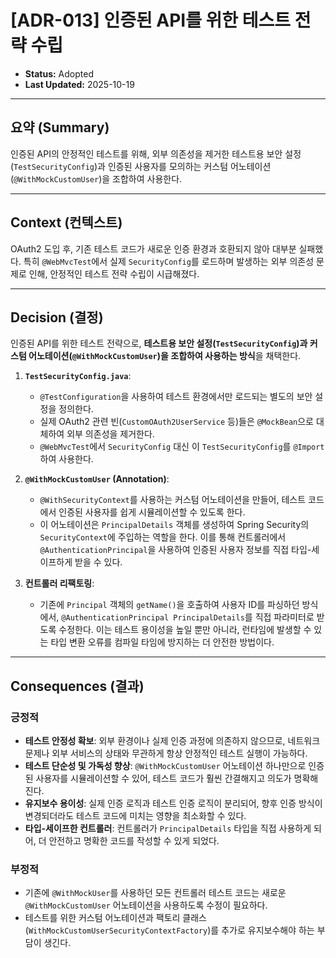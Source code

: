 # [ADR-013] 인증된 API를 위한 테스트 전략 수립

- **Status:** Adopted
- **Last Updated:** 2025-10-19

---

## 요약 (Summary)

인증된 API의 안정적인 테스트를 위해, 외부 의존성을 제거한 테스트용 보안 설정(`TestSecurityConfig`)과 인증된 사용자를 모의하는 커스텀 어노테이션(`@WithMockCustomUser`)을 조합하여 사용한다.

---

## Context (컨텍스트)

OAuth2 도입 후, 기존 테스트 코드가 새로운 인증 환경과 호환되지 않아 대부분 실패했다. 특히 `@WebMvcTest`에서 실제 `SecurityConfig`를 로드하며 발생하는 외부 의존성 문제로 인해, 안정적인 테스트 전략 수립이 시급해졌다.

---

## Decision (결정)

인증된 API를 위한 테스트 전략으로, **테스트용 보안 설정(`TestSecurityConfig`)과 커스텀 어노테이션(`@WithMockCustomUser`)을 조합하여 사용하는 방식**을 채택한다.

1.  **`TestSecurityConfig.java`**:
    -   `@TestConfiguration`을 사용하여 테스트 환경에서만 로드되는 별도의 보안 설정을 정의한다.
    -   실제 OAuth2 관련 빈(`CustomOAuth2UserService` 등)들은 `@MockBean`으로 대체하여 외부 의존성을 제거한다.
    -   `@WebMvcTest`에서 `SecurityConfig` 대신 이 `TestSecurityConfig`를 `@Import`하여 사용한다.

2.  **`@WithMockCustomUser` (Annotation)**:
    -   `@WithSecurityContext`를 사용하는 커스텀 어노테이션을 만들어, 테스트 코드에서 인증된 사용자를 쉽게 시뮬레이션할 수 있도록 한다.
    -   이 어노테이션은 `PrincipalDetails` 객체를 생성하여 Spring Security의 `SecurityContext`에 주입하는 역할을 한다. 이를 통해 컨트롤러에서 `@AuthenticationPrincipal`을 사용하여 인증된 사용자 정보를 직접 타입-세이프하게 받을 수 있다.

3.  **컨트롤러 리팩토링**:
    -   기존에 `Principal` 객체의 `getName()`을 호출하여 사용자 ID를 파싱하던 방식에서, `@AuthenticationPrincipal PrincipalDetails`를 직접 파라미터로 받도록 수정한다. 이는 테스트 용이성을 높일 뿐만 아니라, 런타임에 발생할 수 있는 타입 변환 오류를 컴파일 타임에 방지하는 더 안전한 방법이다.

---

## Consequences (결과)

### 긍정적
-   **테스트 안정성 확보**: 외부 환경이나 실제 인증 과정에 의존하지 않으므로, 네트워크 문제나 외부 서비스의 상태와 무관하게 항상 안정적인 테스트 실행이 가능하다.
-   **테스트 단순성 및 가독성 향상**: `@WithMockCustomUser` 어노테이션 하나만으로 인증된 사용자를 시뮬레이션할 수 있어, 테스트 코드가 훨씬 간결해지고 의도가 명확해진다.
-   **유지보수 용이성**: 실제 인증 로직과 테스트 인증 로직이 분리되어, 향후 인증 방식이 변경되더라도 테스트 코드에 미치는 영향을 최소화할 수 있다.
-   **타입-세이프한 컨트롤러**: 컨트롤러가 `PrincipalDetails` 타입을 직접 사용하게 되어, 더 안전하고 명확한 코드를 작성할 수 있게 되었다.

### 부정적
-   기존에 `@WithMockUser`를 사용하던 모든 컨트롤러 테스트 코드는 새로운 `@WithMockCustomUser` 어노테이션을 사용하도록 수정이 필요하다.
-   테스트를 위한 커스텀 어노테이션과 팩토리 클래스(`WithMockCustomUserSecurityContextFactory`)를 추가로 유지보수해야 하는 부담이 생긴다.
